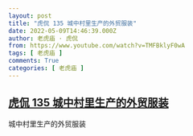 ```yaml
---
layout: post
title: "虎侃 135 城中村里生产的外贸服装"
date: 2022-05-09T14:46:39.000Z
author: 老虎庙 · 虎侃
from: https://www.youtube.com/watch?v=TMFBklyF0wA
tags: [ 老虎庙 ]
comments: True
categories: [ 老虎庙 ]
---
```

<!--1652107599000-->
[虎侃 135 城中村里生产的外贸服装](https://www.youtube.com/watch?v=TMFBklyF0wA)
------

<div>
城中村里生产的外贸服装
</div>
